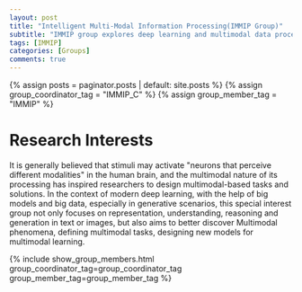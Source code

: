 ```yaml
---
layout: post
title: "Intelligent Multi-Modal Information Processing(IMMIP Group)"
subtitle: "IMMIP group explores deep learning and multimodal data processing for text and images." 
tags: [IMMIP]
categories: [Groups]
comments: true
---
```

{% assign posts = paginator.posts | default: site.posts %}
{% assign group_coordinator_tag = "IMMIP_C" %}
{% assign group_member_tag = "IMMIP" %}

# Research Interests
It is generally believed that stimuli may activate "neurons that perceive different modalities" in the human brain, and the multimodal nature of its processing has inspired researchers to design multimodal-based tasks and solutions. In the context of modern deep learning, with the help of big models and big data, especially in generative scenarios, this special interest group not only focuses on representation, understanding, reasoning and generation in text or images, but also aims to better discover Multimodal phenomena, defining multimodal tasks, designing new models for multimodal learning.

{% include show_group_members.html group_coordinator_tag=group_coordinator_tag group_member_tag=group_member_tag %}